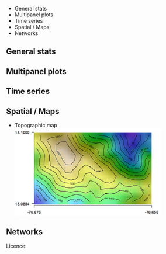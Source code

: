 -   General stats
-   Multipanel plots
-   Time series
-   Spatial / Maps
-   Networks

General stats
-------------

Multipanel plots
----------------

Time series
-----------

Spatial / Maps
--------------

-   Topographic map
    [![](figures/topomap.png)](http://github.com/Pakillo/R-figures/Spatial/topomap.Rmd)

Networks
--------

Licence:
